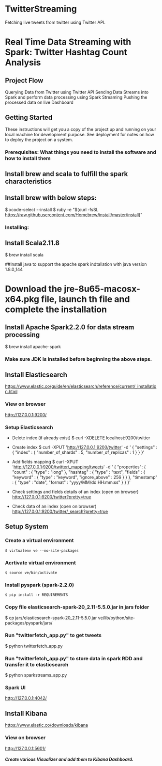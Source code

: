 # TwitterStreaming
Fetching live tweets from twitter using Twitter API.
# Real Time Data Streaming with Spark: Twitter Hashtag Count Analysis

## Project Flow
Querying Data from Twitter using Twitter API
Sending Data Streams into Spark and perform data processing using Spark Streaming
Pushing the processed data on live Dashboard

## Getting Started 
These instructions will get you a copy of the project up and running on your local machine for development purpose. See deployment for notes on how to deploy the project on a system.

### Prerequisites:   What things you need to install the software and how to install them

## Install brew and scala to fulfill the spark characteristics
## Install brew with below steps:
$ xcode-select --install
$ ruby -e "$(curl -fsSL https://raw.githubusercontent.com/Homebrew/install/master/install)"

### Installing:
## Install Scala2.11.8
$ brew install scala

##Install java to support the apache spark indtallation with java version 1.8.0_144
# Download the jre-8u65-macosx-x64.pkg file, launch th file and complete the installation

## Install Apache Spark2.2.0 for data stream processing
$ brew install apache-spark

### Make sure JDK is installed before beginning the above steps.


## Install Elasticsearch
https://www.elastic.co/guide/en/elasticsearch/reference/current/_installation.html

### View on browser
http://127.0.0.1:9200/ 


### Setup Elasticsearch
- Delete index (if already exist)
$ curl -XDELETE localhost:9200/twitter

- Create index
$ curl -XPUT 'http://127.0.0.1:9200/twitter' -d '
{
    "settings" : {
        "index" : {
            "number_of_shards" : 5, 
            "number_of_replicas" : 1 
        }
    }
}'

- Add fields mapping
$ curl -XPUT 'http://127.0.0.1:9200/twitter/_mapping/tweets' -d '
{
  "properties": {
    "count" : {
      "type" : "long"
    },
    "hashtag" : {
      "type" : "text",
      "fields" : {
        "keyword" : {
          "type" : "keyword",
          "ignore_above" : 256
        }
      }
    },
    "timestamp" : {
      "type" : "date",
      "format" : "yyyy/MM/dd HH:mm:ss"
    }
  }
}'


- Check settings and fields details of an index (open on browser)
http://127.0.0.1:9200/twitter?pretty=true

- Check data of an index (open on browser)
http://127.0.0.1:9200/twitter/_search?pretty=true

## Setup System

### Create a virtual environment
  `$ virtualenv ve --no-site-packages`
### Acrtivate virtual environment
  `$ source ve/bin/activate`
### Install pyspark (spark-2.2.0)
  `$ pip install -r REQUIREMENTS`

### Copy file elasticsearch-spark-20_2.11-5.5.0.jar in jars folder
$ cp jars/elasticsearch-spark-20_2.11-5.5.0.jar ve/lib/python/site-packages/pyspark/jars/


### Run "twitterfetch_app.py" to get tweets
$ python twitterfetch_app.py

### Run "twitterfetch_app.py" to store data in spark RDD and transfer it to elasticsearch
$ python sparkstreams_app.py

### Spark UI
http://127.0.0.1:4042/

## Install Kibana
https://www.elastic.co/downloads/kibana

### View on browser
http://127.0.0.1:5601/


##### Create various Visualizer and add them to Kibana Dashboard.
